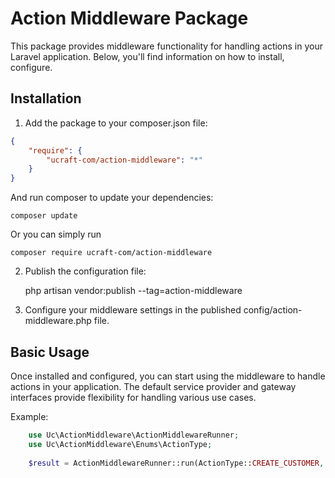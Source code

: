 # Action Middleware Package
This package provides middleware functionality for handling actions in your Laravel application. Below, you'll find information on how to install, configure.
## Installation

1. Add the package to your composer.json file:
```json
{
    "require": {
        "ucraft-com/action-middleware": "*"
    }
}
```

And run composer to update your dependencies:

    composer update

Or you can simply run

    composer require ucraft-com/action-middleware

2. Publish the configuration file:


    php artisan vendor:publish --tag=action-middleware


3. Configure your middleware settings in the published config/action-middleware.php file.


## Basic Usage

Once installed and configured, you can start using the middleware to handle actions in your application. The default service provider and gateway interfaces provide flexibility for handling various use cases.

Example:
```php
    use Uc\ActionMiddleware\ActionMiddlewareRunner;
    use Uc\ActionMiddleware\Enums\ActionType;
    
    $result = ActionMiddlewareRunner::run(ActionType::CREATE_CUSTOMER, $request->all());
```
